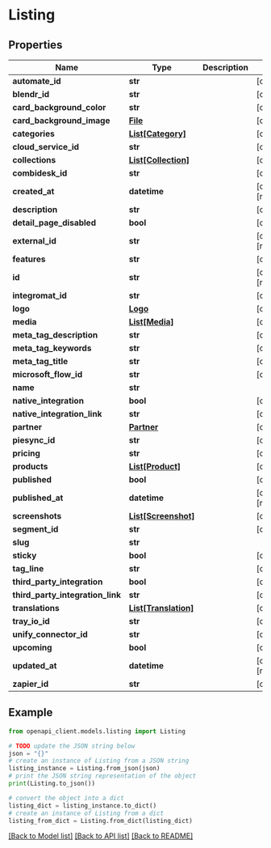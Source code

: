 # Listing


## Properties

Name | Type | Description | Notes
------------ | ------------- | ------------- | -------------
**automate_id** | **str** |  | [optional] 
**blendr_id** | **str** |  | [optional] 
**card_background_color** | **str** |  | [optional] 
**card_background_image** | [**File**](File.md) |  | [optional] 
**categories** | [**List[Category]**](Category.md) |  | [optional] 
**cloud_service_id** | **str** |  | [optional] 
**collections** | [**List[Collection]**](Collection.md) |  | [optional] 
**combidesk_id** | **str** |  | [optional] 
**created_at** | **datetime** |  | [optional] [readonly] 
**description** | **str** |  | [optional] 
**detail_page_disabled** | **bool** |  | [optional] 
**external_id** | **str** |  | [optional] [readonly] 
**features** | **str** |  | [optional] 
**id** | **str** |  | [optional] [readonly] 
**integromat_id** | **str** |  | [optional] 
**logo** | [**Logo**](Logo.md) |  | [optional] 
**media** | [**List[Media]**](Media.md) |  | [optional] 
**meta_tag_description** | **str** |  | [optional] 
**meta_tag_keywords** | **str** |  | [optional] 
**meta_tag_title** | **str** |  | [optional] 
**microsoft_flow_id** | **str** |  | [optional] 
**name** | **str** |  | 
**native_integration** | **bool** |  | [optional] 
**native_integration_link** | **str** |  | [optional] 
**partner** | [**Partner**](Partner.md) |  | [optional] 
**piesync_id** | **str** |  | [optional] 
**pricing** | **str** |  | [optional] 
**products** | [**List[Product]**](Product.md) |  | [optional] 
**published** | **bool** |  | [optional] 
**published_at** | **datetime** |  | [optional] [readonly] 
**screenshots** | [**List[Screenshot]**](Screenshot.md) |  | [optional] 
**segment_id** | **str** |  | [optional] 
**slug** | **str** |  | 
**sticky** | **bool** |  | [optional] 
**tag_line** | **str** |  | [optional] 
**third_party_integration** | **bool** |  | [optional] 
**third_party_integration_link** | **str** |  | [optional] 
**translations** | [**List[Translation]**](Translation.md) |  | [optional] 
**tray_io_id** | **str** |  | [optional] 
**unify_connector_id** | **str** |  | [optional] 
**upcoming** | **bool** |  | [optional] 
**updated_at** | **datetime** |  | [optional] [readonly] 
**zapier_id** | **str** |  | [optional] 

## Example

```python
from openapi_client.models.listing import Listing

# TODO update the JSON string below
json = "{}"
# create an instance of Listing from a JSON string
listing_instance = Listing.from_json(json)
# print the JSON string representation of the object
print(Listing.to_json())

# convert the object into a dict
listing_dict = listing_instance.to_dict()
# create an instance of Listing from a dict
listing_from_dict = Listing.from_dict(listing_dict)
```
[[Back to Model list]](../README.md#documentation-for-models) [[Back to API list]](../README.md#documentation-for-api-endpoints) [[Back to README]](../README.md)


